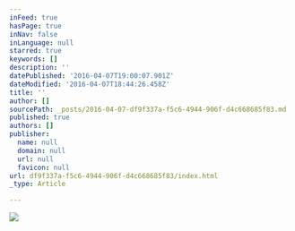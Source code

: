 ```yaml
---
inFeed: true
hasPage: true
inNav: false
inLanguage: null
starred: true
keywords: []
description: ''
datePublished: '2016-04-07T19:00:07.901Z'
dateModified: '2016-04-07T18:44:26.458Z'
title: ''
author: []
sourcePath: _posts/2016-04-07-df9f337a-f5c6-4944-906f-d4c668685f83.md
published: true
authors: []
publisher:
  name: null
  domain: null
  url: null
  favicon: null
url: df9f337a-f5c6-4944-906f-d4c668685f83/index.html
_type: Article

---
```

![](https://the-grid-user-content.s3-us-west-2.amazonaws.com/6fdcbb8f-5dee-49e3-8140-6746c1f72d37.jpg)